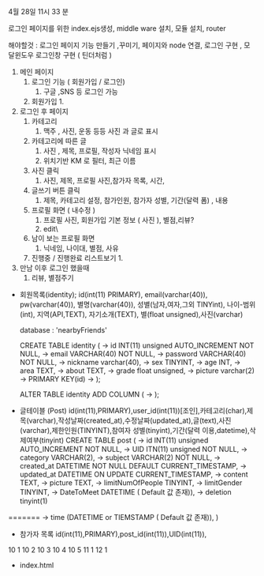 4월 28일 11시 33 분

로그인 페이지를 위한 index.ejs생성, middle ware 설치, 모듈 설치, router

해야할것 : 로그인 페이지 기능 만들기 ,꾸미기, 페이지와 node 연결, 로그인 구현 , 모달윈도우 로그인창 구현 ( 틴더처럼 )

1. 메인 페이지
   1. 로그인 기능 ( 회원가입 / 로그인)
      1. 구글 ,SNS 등 로그인 가능
   2. 회원가입
      1.
2. 로그인 후 페이지
   1. 카테고리
      1. 맥주 , 사진, 운동 등등 사진 과 글로 표시
   2. 카테고리에 따른 글
      1. 사진 , 제목, 프로필, 작성자 닉네임 표시
      2. 위치기반 KM 로  필터, 최근 이름
   3. 사진 클릭
      1. 사진, 제목, 프로필 사진,참가자 목록, 시간,
   4. 글쓰기 버튼 클릭
      1. 제목, 카테고리 설정, 참가인원,  참가자 성별, 기간(달력 폼) , 내용
   5. 프로필 화면 ( 내수정 )
      1. 프로필 사진, 회원가입 기본 정보 ( 사진 ), 별점,리뷰?
      2. edit\
   6. 남이 보는 프로필 화면
      1. 닉네임, 나이대, 별점, 사유
   7. 진행중 / 진행완료 리스트보기
      1.
3. 만남 이후 로그인 했을때
   1. 리뷰, 별점주기

- 회원목록(identity);
  id(int(11) PRIMARY), email(varchar(40)), pw(varchar(40)), 별명(varchar(40)), 성별(남자,여자,그외 TINYint), 나이-범위(int), 지역(API,TEXT), 자기소개(TEXT), 별(float unsigned),사진(varchar)

  database  : 'nearbyFriends'

  CREATE TABLE identity (
      -> id INT(11) unsigned AUTO_INCREMENT NOT NULL,
      -> email VARCHAR(40) NOT NULL,
      -> password  VARCHAR(40) NOT NULL,
      -> nickname varchar(40),
      -> sex TINYINT,
      -> age INT,
      -> area TEXT,
      -> about TEXT,
      -> grade float unsigned,
      -> picture varchar(2)
      -> PRIMARY KEY(id)
      -> );

  ALTER TABLE identity ADD COLUMN (
   ->                             );

- 글테이블 (Post)
  id(int(11),PRIMARY),user_id(int(11))[조인],카테고리(char),제목(varchar),작성날짜(created_at),수정날짜(updated_at),글(text),사진(varchar),제한인원(TINYINT),참여자 성별(tinyint),기간(달력 이용,datetime),삭제여부(tinyint)
  CREATE TABLE post (
    -> id INT(11) unsigned AUTO_INCREMENT NOT NULL,
    -> UID ITN(11) unsigned NOT NULL,
    -> category VARCHAR(2),
    -> subject VARCHAR(2) NOT NULL,
    -> created_at DATETIME NOT NULL DEFAULT CURRENT_TIMESTAMP,
    -> updated_at DATETIME ON UPDATE CURRENT_TIMESTAMP,
    -> content TEXT,
    -> picture TEXT,
    -> limitNumOfPeople TINYINT,
    -> limitGender TINYINT,
    -> DateToMeet DATETIME ( Default 값 존재)),
    -> deletion tinyint(1)


=======
    -> time (DATETIME or TIEMSTAMP ( Default 값 존재)),
    )

- 참가자 목록
  id(int(11),PRIMARY),post_id(int(11)),UID(int(11)),

10 1
10 2
10 3
10 4
10 5
11 1
12 1

- index.html
